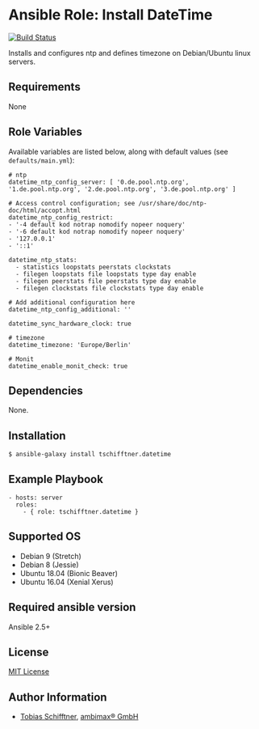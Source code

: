 # Ansible Role: Install DateTime

[![Build Status](https://travis-ci.org/tschifftner/ansible-role-datetime.svg?branch=master)](https://travis-ci.org/tschifftner/ansible-role-datetime)

Installs and configures ntp and defines timezone on Debian/Ubuntu linux servers.

## Requirements

None

## Role Variables

Available variables are listed below, along with default values (see `defaults/main.yml`):

```
# ntp
datetime_ntp_config_server: [ '0.de.pool.ntp.org', '1.de.pool.ntp.org', '2.de.pool.ntp.org', '3.de.pool.ntp.org' ]

# Access control configuration; see /usr/share/doc/ntp-doc/html/accopt.html
datetime_ntp_config_restrict:
- '-4 default kod notrap nomodify nopeer noquery'
- '-6 default kod notrap nomodify nopeer noquery'
- '127.0.0.1'
- '::1'

datetime_ntp_stats:
  - statistics loopstats peerstats clockstats
  - filegen loopstats file loopstats type day enable
  - filegen peerstats file peerstats type day enable
  - filegen clockstats file clockstats type day enable

# Add additional configuration here
datetime_ntp_config_additional: ''

datetime_sync_hardware_clock: true

# timezone
datetime_timezone: 'Europe/Berlin'

# Monit
datetime_enable_monit_check: true
```

## Dependencies

None.

## Installation

```
$ ansible-galaxy install tschifftner.datetime
```

## Example Playbook

```
- hosts: server
  roles:
    - { role: tschifftner.datetime }
```

## Supported OS

 - Debian 9 (Stretch)
 - Debian 8 (Jessie)
 - Ubuntu 18.04 (Bionic Beaver)
 - Ubuntu 16.04 (Xenial Xerus)
 
## Required ansible version

Ansible 2.5+

## License

[MIT License](http://choosealicense.com/licenses/mit/)

## Author Information

 - [Tobias Schifftner](https://twitter.com/tschifftner), [ambimax® GmbH](https://www.ambimax.de)